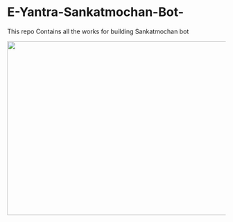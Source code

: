 # E-Yantra-Sankatmochan-Bot-
This repo Contains all the works for building Sankatmochan bot 

<p align="center">
 <img  width="600" height="400" src="https://portal.e-yantra.org/storage/SCGjFutteR_sm/images/sm_bot_artwork.jpeg"><br>
</p>


